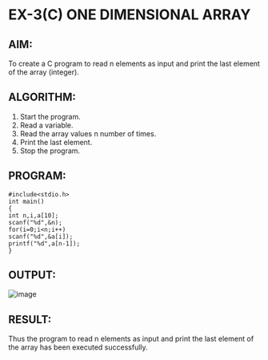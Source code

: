 # EX-3(C)         ONE DIMENSIONAL ARRAY

## AIM:
To create  a C program to read n elements as input and print the last element of the array (integer).

## ALGORITHM:
1. Start the program.
2. Read a variable.
3. Read the array values n number of times.
4. Print the last element.
5. Stop the program.

## PROGRAM:
```
#include<stdio.h>
int main()
{
int n,i,a[10];
scanf("%d",&n);
for(i=0;i<n;i++)
scanf("%d",&a[i]);
printf("%d",a[n-1]);
}
```

## OUTPUT:
![image](https://github.com/Yuvaranithulasingam/EX-03-3c/assets/121418522/e6f4db9b-e0d7-4a40-b28f-7ceb36a3dfa9)

## RESULT:
Thus the program to read n elements as input and print the last element of the
array has been executed successfully.
